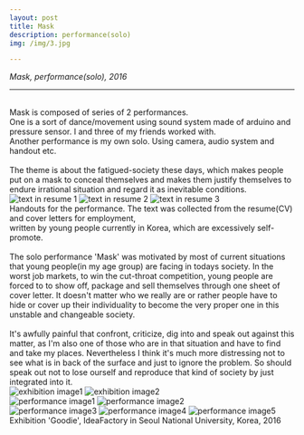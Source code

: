 ```yaml
---
layout: post
title: Mask
description: performance(solo)
img: /img/3.jpg

---
```


<i>Mask, performance(solo), 2016</i>

***


<br/>
Mask is composed of series of 2 performances. <br/>
One is a sort of dance/movement using sound system made of arduino and pressure sensor. I and three of my friends worked with.<br/>
Another performance is my own solo. Using camera, audio system and handout etc. <br/><br/>
The theme is about the fatigued-society these days, which makes people put on a mask to conceal themselves and makes them justify themselves to endure irrational situation and regard it as inevitable conditions.
<br/>

<div class="img_row">
	<img class="col one" src="{{ site.baseurl }}/img/31.jpg" alt="text in resume 1" title="text in resume 1"/>
	<img class="col one" src="{{ site.baseurl }}/img/32.jpg" alt="text in resume 2" title="text in resume 2"/>
	<img class="col one" src="{{ site.baseurl }}/img/33.jpg" alt="text in resume 3" title="text in resume 3"/>
</div>
<div class="col three caption">
	Handouts for the performance. The text was collected from the resume(CV) and cover letters for employment, <br/>written by young people currently in Korea, which are excessively self-promote.
</div>
<div class="img_row">
	<img class="col three" src="{{ site.baseurl }}/img/35.jpg" alt="" title="during the performance"/>
</div>

<br/>
The solo performance 'Mask' was motivated by most of current situations that young people(in my age group) are facing in todays society. In the worst job markets, to win the cut-throat competition, young people are forced to to show off, package and sell themselves through one sheet of cover letter. It doesn't matter who we really are or rather people have to hide or cover up their individuality to become the very proper one in this unstable and changeable society.
<br/><br/>
It's awfully painful that confront, criticize, dig into and speak out against this matter, as I'm also one of those who are in that situation and have to find and take my places. Nevertheless I think it's much more distressing not to see what is in back of the surface and just to ignore the problem. So should speak out not to lose ourself and reproduce that kind of society by just integrated into it.


<div class="img_row">
	<img class="col two" src="{{ site.baseurl }}/img/36.jpg" alt="exhibition image1" title="exhibition image1"/>
	<img class="col one" src="{{ site.baseurl }}/img/37.jpg" alt="exhibition image2" title="exhibition image2"/>
</div>

<div class="img_row">
<img class="col one" src="{{ site.baseurl }}/img/390.jpg" alt="performance image1" title="performance image1"/>
	<img class="col two" src="{{ site.baseurl }}/img/39.jpg" alt="performance image2" title="performance image2"/>
</div>

<div class="img_row">
	<img class="col one" src="{{ site.baseurl }}/img/392.jpg" alt="performance image3" title="performance image3"/>
	<img class="col one" src="{{ site.baseurl }}/img/394.jpg" alt="performance image4" title="performance image4"/>
	<img class="col one" src="{{ site.baseurl }}/img/395.jpg" alt="performance image5" title="performance image5"/>
</div>

<div class="col three caption">
	Exhibition 'Goodie', IdeaFactory in Seoul National University, Korea, 2016
</div>


<br/><br/><br/>
